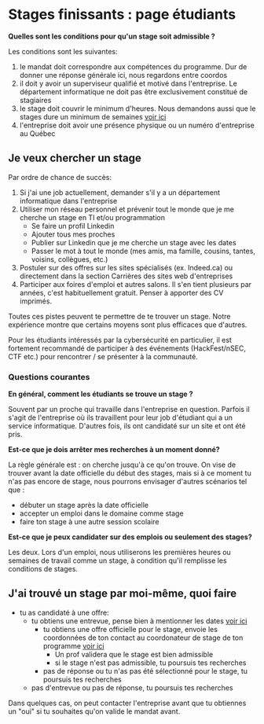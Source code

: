 # Stages finissants : page étudiants

**Quelles sont les conditions pour qu'un stage soit admissible ?** 

Les conditions sont les suivantes:
  1. le mandat doit correspondre aux compétences du programme. Dur de donner une réponse générale ici, nous regardons entre coordos
  2. il doit y avoir un superviseur qualifié et motivé dans l'entreprise. Le département informatique ne doit pas être exclusivement constitué de stagiaires
  3. le stage doit couvrir le minimum d'heures. Nous demandons aussi que le stages dure un minimum de semaines [voir ici](README.md)
  4. l'entreprise doit avoir une présence physique ou un numéro d'entreprise au Québec


## Je veux chercher un stage

Par ordre de chance de succès:
1. Si j'ai une job actuellement, demander s'il y a un département informatique dans l'entreprise
2. Utiliser mon réseau personnel et prévenir tout le monde que je me cherche un stage en TI et/ou programmation
   - Se faire un profil Linkedin
   - Ajouter tous mes proches
   - Publier sur Linkedin que je me cherche un stage avec les dates
   - Passer le mot à tout le monde (mes amis, ma famille, cousins, tantes, voisins, collègues, etc.)
4. Postuler sur des offres sur les sites spécialisés (ex. Indeed.ca) ou directement dans la section Carrières des sites web d'entreprises
5. Participer aux foires d'emploi et autres salons. Il s'en tient plusieurs par années, c'est habituellement gratuit. Penser à apporter des CV imprimés.

Toutes ces pistes peuvent te permettre de te trouver un stage. Notre expérience montre que certains moyens sont plus efficaces que d'autres.

Pour les étudiants intéressés par la cybersécurité en particulier, il est fortement recommandé de participer à des événements (HackFest/nSEC, CTF etc.) pour rencontrer / se présenter à la communauté.

### Questions courantes

**En général, comment les étudiants se trouve un stage ?** 

Souvent par un proche qui travaille dans l'entreprise en question. Parfois il s'agit de l'entreprise où ils travaillent pour leur job d'étudiant qui a un service informatique. D'autres fois, ils ont candidaté sur un site et ont été pris.

**Est-ce que je dois arrêter mes recherches à un moment donné?** 

La règle générale est : on cherche jusqu'à ce qu'on trouve. On vise de trouver avant la date officielle du début des stages, mais si à ce moment tu n'as pas encore de stage, nous pourrons envisager d'autres scénarios tel que : 
- débuter un stage après la date officielle
- accepter un emploi dans le domaine comme stage
- faire ton stage à une autre session scolaire

**Est-ce que je peux candidater sur des emplois ou seulement des stages?**

Les deux. Lors d'un emploi, nous utiliserons les premières heures ou semaines de travail comme un stage, à condition qu'il remplisse les conditions de stages.

## J'ai trouvé un stage par moi-même, quoi faire

- tu as candidaté à une offre:
  - tu obtiens une entrevue, pense bien à mentionner les dates [voir ici](README.md)
    - tu obtiens une offre officielle pour le stage, envoie les coordonnées de ton contact au coordonateur de stage de ton programme [voir ici](README.md)
      - Un prof validera que le stage est bien admissible
      - si le stage n'est pas admissible, tu poursuis tes recherches
    - pas de réponse ou tu n'as pas été sélectionné pour le stage, tu poursuis tes recherches
  - pas d'entrevue ou pas de réponse, tu poursuis tes recherches

Dans quelques cas, on peut contacter l'entreprise avant que tu obtiennes un "oui" si tu souhaites qu'on valide le mandat avant.


